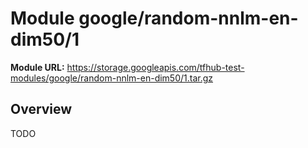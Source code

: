 # Module google/random-nnlm-en-dim50/1

**Module URL:** https://storage.googleapis.com/tfhub-test-modules/google/random-nnlm-en-dim50/1.tar.gz

## Overview

TODO
